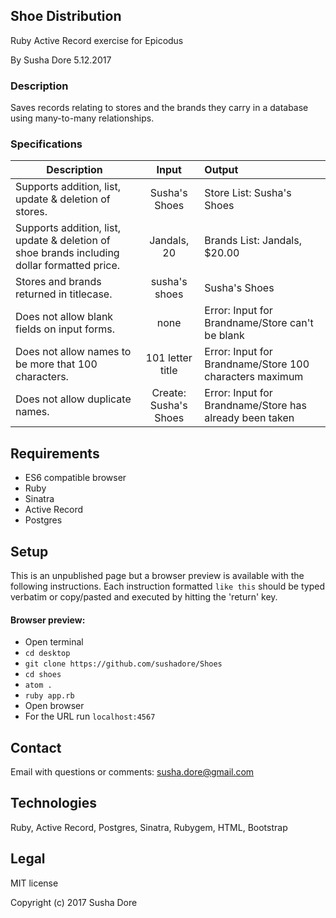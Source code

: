 ## Shoe Distribution
Ruby Active Record exercise for Epicodus

By Susha Dore 5.12.2017
### Description

Saves records relating to stores and the brands they carry in a database using many-to-many relationships.

### Specifications
|Description|Input|Output|
|----------|:--------:|:---------|
|Supports addition, list, update & deletion of stores.|Susha's Shoes|Store List: Susha's Shoes|
|Supports addition, list, update & deletion of shoe brands including dollar formatted price.| Jandals, 20|Brands List: Jandals, $20.00|
|Stores and brands returned in titlecase.|susha's shoes|Susha's Shoes|
|Does not allow blank fields on input forms.| none | Error: Input for Brandname/Store can't be blank|
|Does not allow names to be more that 100 characters.|101 letter title|Error: Input for Brandname/Store 100 characters maximum|
|Does not allow duplicate names.| Create: Susha's Shoes|Error: Input for Brandname/Store has already been taken

## Requirements
* ES6 compatible browser
* Ruby
* Sinatra
* Active Record
* Postgres

## Setup
This is an unpublished page but a browser preview is available with the following instructions. Each instruction formatted `like this` should be typed verbatim or copy/pasted and executed by hitting the 'return' key.
#### Browser preview:
  * Open terminal
  * `cd desktop`
  * `git clone https://github.com/sushadore/Shoes`
  * `cd shoes`
  * `atom .`
  * `ruby app.rb`
  * Open browser
  * For the URL run `localhost:4567`

## Contact
Email with questions or comments: susha.dore@gmail.com
## Technologies
 Ruby, Active Record, Postgres, Sinatra, Rubygem, HTML, Bootstrap
## Legal
MIT license

Copyright (c) 2017 Susha Dore
